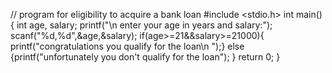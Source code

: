 // program for eligibility to acquire a bank loan
#include <stdio.h>
int main() 
 {
 int age, salary;
    printf("\n enter your age in years and salary:");
scanf("%d,%d",&age,&salary);
if(age>=21&&salary>=21000){
printf("congratulations you qualify for the loan\n ");}
else {printf("unfortunately you don't qualify for the loan");
}
return 0;
}
